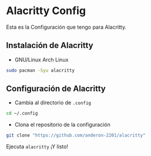 # Alacritty Config

Esta es la Configuración que tengo para Alacritty. 

## Instalación de Alacritty

- GNU/Linux
Arch Linux
```bash
sudo pacman -Syu alacritty
```

## Configuración de Alacritty

- Cambia al directorio de `.config`
```bash
cd ~/.config
```

- Clona el repositorio de la configuración
```bash
git clone "https://github.com/anderon-2201/alacritty"
```

Ejecuta `alacritty` ¡Y listo!
